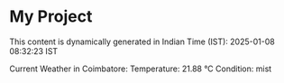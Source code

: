 # My Project

This content is dynamically generated in Indian Time (IST): 2025-01-08 08:32:23 IST


Current Weather in Coimbatore:
Temperature: 21.88 °C
Condition: mist
